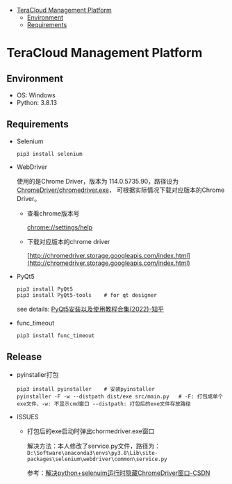 - [TeraCloud Management Platform](#teracloud-management-platform)
    - [Environment](#environment)
    - [Requirements](#requirements)

# TeraCloud Management Platform

## Environment

- OS: Windows
- Python: 3.8.13

## Requirements

- Selenium

    ```
    pip3 install selenium
    ```


- WebDriver

  使用的是Chrome Driver，版本为 114.0.5735.90，路径设为[ChromeDriver/chromedriver.exe](ChromeDriver/chromedriver.exe)，
  可根据实际情况下载对应版本的Chrome Driver。

    - 查看chrome版本号

      [chrome://settings/help](chrome://settings/help)
    - 下载对应版本的chrome driver

      [http://chromedriver.storage.googleapis.com/index.html](http://chromedriver.storage.googleapis.com/index.html)


- PyQt5

  ```
  pip3 install PyQt5
  pip3 install PyQt5-tools    # for qt designer
  ```

  see details: [PyQt5安装以及使用教程合集(2022)-知乎](https://zhuanlan.zhihu.com/p/162866700)


- func_timeout

  ```
  pip3 install func_timeout
  ```

## Release

- pyinstaller打包

  ```
  pip3 install pyinstaller    # 安装pyinstaller
  pyinstaller -F -w --distpath dist/exe src/main.py   # -F: 打包成单个exe文件，-w: 不显示cmd窗口 --distpath: 打包后的exe文件存放路径
  ```

- ISSUES

    - 打包后的exe启动时弹出chormedriver.exe窗口

      解决方法：本人修改了service.py文件，路径为：`D:\Software\anaconda3\envs\py3.8\Lib\site-packages\selenium\webdriver\common\service.py`

      参考：[解决python+selenuim运行时隐藏ChromeDriver窗口-CSDN](https://blog.csdn.net/ZDK_001/article/details/124431431)
